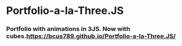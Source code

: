 # Portfolio-a-la-Three.JS

### Portfolio with animations in 3JS. Now with cubes.https://bcus789.github.io/Portfolio-a-la-Three.JS/

